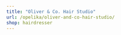 ```yaml
---
title: "Oliver & Co. Hair Studio"
url: /opelika/oliver-and-co-hair-studio/
shop: hairdresser
---
```

